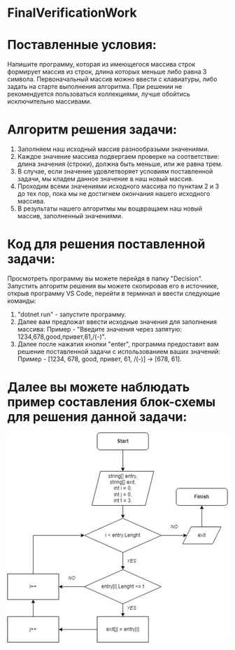 # FinalVerificationWork
# Поставленные условия: 
Напишите программу, которая из имеющегося массива строк формирует массив из строк, длина которых меньше либо равна 3 символа. Первоначальный массив можно ввести с клавиатуры, либо задать на старте выполнения алгоритма. При решении не рекомендуется пользоваться коллекциями, лучше обойтись исключительно массивами.
# Алгоритм решения задачи:
1. Заполняем наш исходный массив разнообразыми значениями.
2. Каждое значение массива подвергаем проверке на соответствие: длина значения (строки), должна быть меньше, или же равна трем.
3. В случае, если значение удовлетворяет условиям поставленной задачи, мы кладем данное значение в наш новый массив.
4. Проходим всеми значениями исходного массива по пунктам 2 и 3 до тех пор, пока мы не достигнем окончания нашего исходного массива.
5. В результаты нашего алгоритмы мы вощвращаем наш новый массив, заполненный значениями.
# Код для решения поставленной задачи:
Просмотреть программу вы можете перейдя в папку "Decision".
Запустить алгоритм решения вы можете скопировав его в источнике, открыв программу VS Code, перейти в терминал и ввести следующие команды: 
1. "dotnet run" - запустите программу.
2. Далее вам предложат ввести исходные значения для заполнения массива:
Пример - "Введите значения через запятую: 1234,678,good,привет,61,/(*-*)\".
3. Далее после нажатия кнопки "enter", программа предоставит вам решение поставленной задачи с использованием ваших значений:
Пример - [1234, 678, good, привет, 61, /(*-*)\] -> [678, 61].
# Далее вы можете наблюдать пример составления блок-схемы для решения данной задачи:
<img src="diogram\Диаграмма.drawio.png"/>